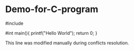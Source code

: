 # Demo-for-C-program

#include <stdio>
  
#int main(){
  printf("Hello World");
  return 0;
  }

This line was modified manually during conflicts resolution.